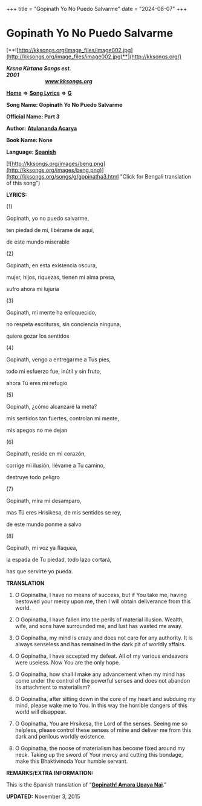 +++
title = "Gopinath Yo No Puedo Salvarme"
date = "2024-08-07"
+++

# Gopinath Yo No Puedo Salvarme
[**![http://kksongs.org/image_files/image002.jpg](http://kksongs.org/image_files/image002.jpg)**](http://kksongs.org/)

**_Krsna Kirtana Songs est. 2001_**                                                                                                                                                 **_www.kksongs.org_**

**[Home](http://kksongs.org/)** **⇒** **[Song Lyrics](http://kksongs.org/lyrics.html)** **⇒** **[G](http://kksongs.org/songs/song_g.html)**

**Song Name: Gopinath Yo No Puedo Salvarme**

**Official Name: Part 3**

**Author:** [**Atulananda Acarya**](http://kksongs.org/authors/list/atulananda.html)

**Book Name: None**

**Language: [Spanish](http://kksongs.org/language/list/spanish.html)**

[![http://kksongs.org/images/beng.png](http://kksongs.org/images/beng.png)](http://kksongs.org/songs/g/gopinatha3.html "Click for Bengali translation of this song")

**LYRICS:**

(1)

Gopinath, yo no puedo salvarme,

ten piedad de mí, libérame de aquí,

de este mundo miserable

(2)

Gopinath, en esta existencia oscura,

mujer, hijos, riquezas, tienen mi alma presa,

sufro ahora mi lujuria

(3)

Gopinath, mi mente ha enloquecido,

no respeta escrituras, sin conciencia ninguna,

quiere gozar los sentidos

(4)

Gopinath, vengo a entregarme a Tus pies,

todo mi esfuerzo fue, inútil y sin fruto,

ahora Tú eres mi refugio

(5)

Gopinath, ¿cómo alcanzaré la meta?

mis sentidos tan fuertes, controlan mi mente,

mis apegos no me dejan

(6)

Gopinath, reside en mi corazón,

corrige mi ilusión, llévame a Tu camino,

destruye todo peligro

(7)

Gopinath, mira mi desamparo,

mas Tú eres Hrisikesa, de mis sentidos se rey,

de este mundo ponme a salvo

(8)

Gopinath, mi voz ya flaquea,

la espada de Tu piedad, todo lazo cortará,

has que servirte yo pueda.

**TRANSLATION**

1) O Gopinatha, I have no means of success, but if You take me, having bestowed your mercy upon me, then I will obtain deliverance from this world.

2) O Gopinatha, I have fallen into the perils of material illusion. Wealth, wife, and sons have surrounded me, and lust has wasted me away.

3) O Gopinatha, my mind is crazy and does not care for any authority. It is always senseless and has remained in the dark pit of worldly affairs.

4) O Gopinatha, I have accepted my defeat. All of my various endeavors were useless. Now You are the only hope.

5) O Gopinatha, how shall I make any advancement when my mind has come under the control of the powerful senses and does not abandon its attachment to materialism?

6) O Gopinatha, after sitting down in the core of my heart and subduing my mind, please wake me to You. In this way the horrible dangers of this world will disappear.

7) O Gopinatha, You are Hrsikesa, the Lord of the senses. Seeing me so helpless, please control these senses of mine and deliver me from this dark and perilous worldly existence.

8) O Gopinatha, the noose of materialism has become fixed around my neck. Taking up the sword of Your mercy and cutting this bondage, make this Bhaktivinoda Your humble servant.

**REMARKS/EXTRA INFORMATION:**

This is the Spanish translation of “**[Gopinath! Amara Upaya Nai](http://kksongs.org/songs/g/gopinatha3.html)**.”

**UPDATED:** November 3, 2015